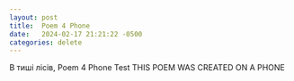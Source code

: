 ```yaml
---
layout: post
title:  Poem 4 Phone
date:   2024-02-17 21:21:22 -0500
categories: delete 
---
```


В тиші лісів, Poem 4 Phone Test
THIS POEM WAS CREATED ON A PHONE